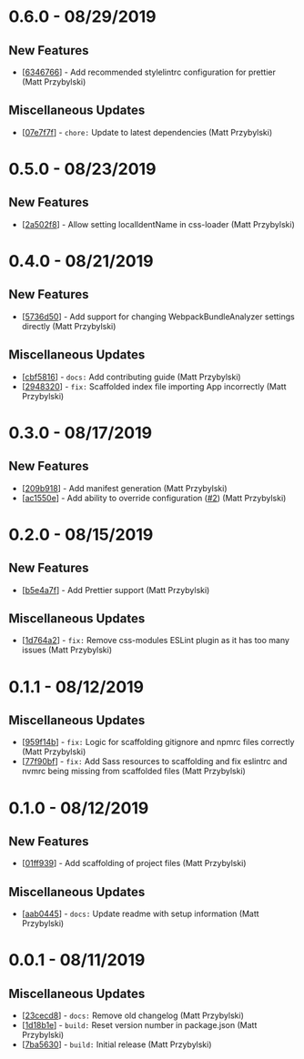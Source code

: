 # 0.6.0 - 08/29/2019

## New Features
* [[6346766](https://github.com/reintroducing/rsr/commit/6346766)] - Add recommended stylelintrc configuration for prettier (Matt Przybylski)

## Miscellaneous Updates
* [[07e7f7f](https://github.com/reintroducing/rsr/commit/07e7f7f)] - `chore:` Update to latest dependencies (Matt Przybylski)

# 0.5.0 - 08/23/2019

## New Features
* [[2a502f8](https://github.com/reintroducing/rsr/commit/2a502f8)] - Allow setting localIdentName in css-loader (Matt Przybylski)

# 0.4.0 - 08/21/2019

## New Features
* [[5736d50](https://github.com/reintroducing/rsr/commit/5736d50)] - Add support for changing WebpackBundleAnalyzer settings directly (Matt Przybylski)

## Miscellaneous Updates
* [[cbf5816](https://github.com/reintroducing/rsr/commit/cbf5816)] - `docs:` Add contributing guide (Matt Przybylski)
* [[2948320](https://github.com/reintroducing/rsr/commit/2948320)] - `fix:` Scaffolded index file importing App incorrectly (Matt Przybylski)

# 0.3.0 - 08/17/2019

## New Features
* [[209b918](https://github.com/reintroducing/rsr/commit/209b918)] - Add manifest generation (Matt Przybylski)
* [[ac1550e](https://github.com/reintroducing/rsr/commit/ac1550e)] - Add ability to override configuration ([#2](https://github.com/reintroducing/rsr/pull/2)) (Matt Przybylski)

# 0.2.0 - 08/15/2019

## New Features
* [[b5e4a7f](https://github.com/reintroducing/rsr/commit/b5e4a7f)] - Add Prettier support (Matt Przybylski)

## Miscellaneous Updates
* [[1d764a2](https://github.com/reintroducing/rsr/commit/1d764a2)] - `fix:` Remove css-modules ESLint plugin as it has too many issues (Matt Przybylski)

# 0.1.1 - 08/12/2019

## Miscellaneous Updates
* [[959f14b](https://github.com/reintroducing/rsr/commit/959f14b)] - `fix:` Logic for scaffolding gitignore and npmrc files correctly (Matt Przybylski)
* [[77f90bf](https://github.com/reintroducing/rsr/commit/77f90bf)] - `fix:` Add Sass resources to scaffolding and fix eslintrc and nvmrc being missing from scaffolded files (Matt Przybylski)

# 0.1.0 - 08/12/2019

## New Features
* [[01ff939](https://github.com/reintroducing/rsr/commit/01ff939)] - Add scaffolding of project files (Matt Przybylski)

## Miscellaneous Updates
* [[aab0445](https://github.com/reintroducing/rsr/commit/aab0445)] - `docs:` Update readme with setup information (Matt Przybylski)

# 0.0.1 - 08/11/2019

## Miscellaneous Updates
* [[23cecd8](https://github.com/reintroducing/rsr/commit/23cecd8)] - `docs:` Remove old changelog (Matt Przybylski)
* [[1d18b1e](https://github.com/reintroducing/rsr/commit/1d18b1e)] - `build:` Reset version number in package.json (Matt Przybylski)
* [[7ba5630](https://github.com/reintroducing/rsr/commit/7ba5630)] - `build:` Initial release (Matt Przybylski)
